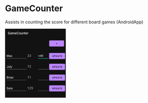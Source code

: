 # GameCounter
Assists in counting the score for different board games (AndroidApp)

<img src="https://github.com/markus-senger/GameCounter/blob/main/example_image.jpg" alt="drawing" width="200"/>
